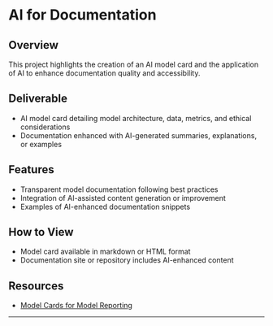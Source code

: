 # AI for Documentation

## Overview  
This project highlights the creation of an AI model card and the application of AI to enhance documentation quality and accessibility.

## Deliverable  
- AI model card detailing model architecture, data, metrics, and ethical considerations  
- Documentation enhanced with AI-generated summaries, explanations, or examples  

## Features  
- Transparent model documentation following best practices  
- Integration of AI-assisted content generation or improvement  
- Examples of AI-enhanced documentation snippets  

## How to View  
- Model card available in markdown or HTML format  
- Documentation site or repository includes AI-enhanced content  

## Resources  
- [Model Cards for Model Reporting](https://modelcards.withgoogle.com/about)

---